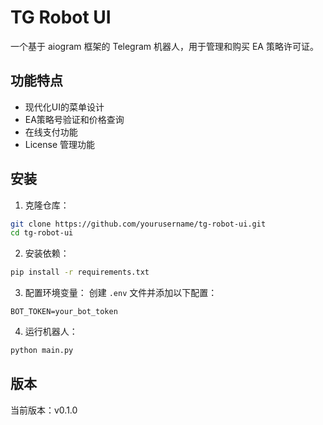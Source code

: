 # TG Robot UI

一个基于 aiogram 框架的 Telegram 机器人，用于管理和购买 EA 策略许可证。

## 功能特点

- 现代化UI的菜单设计
- EA策略号验证和价格查询
- 在线支付功能
- License 管理功能

## 安装

1. 克隆仓库：
```bash
git clone https://github.com/yourusername/tg-robot-ui.git
cd tg-robot-ui
```

2. 安装依赖：
```bash
pip install -r requirements.txt
```

3. 配置环境变量：
创建 `.env` 文件并添加以下配置：
```
BOT_TOKEN=your_bot_token
```

4. 运行机器人：
```bash
python main.py
```

## 版本

当前版本：v0.1.0 